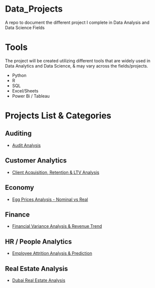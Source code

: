 # Data_Projects
A repo to document the different project I complete in Data Analysis and Data Science Fields

# Tools
The project will be created utilizing different tools that are widely used in Data Analytics and Data Science, & may vary across the fields/projects.

* Python
* R
* SQL
* Excel/Sheets
* Power Bi / Tableau
 

# Projects List & Categories

## Auditing
* [Audit Analysis](https://github.com/AdnanRahmanpoor/Data_Projects/tree/main/audit_analysis)

## Customer Analytics
* [Client Acquisition, Retention & LTV Analysis](https://github.com/AdnanRahmanpoor/Data_Projects/tree/main/Client_Acquisition_Retention_%26_LTV_Analysis)

## Economy
* [Egg Prices Analysis - Nominal vs Real](https://github.com/AdnanRahmanpoor/Data_Projects/tree/main/egg_price_analysis_usa_2015_2025)

## Finance
* [Financial Variance Analysis & Revenue Trend](https://github.com/AdnanRahmanpoor/Data_Projects/tree/main/financial_variance_analysis_revenue_trend)

## HR / People Analytics
* [Employee Attrition Analysis & Prediction](https://github.com/AdnanRahmanpoor/Data_Projects/tree/main/Employee_Attrition_Analysis_%26_Prediction)

## Real Estate Analysis
* [Dubai Real Estate Analysis](https://github.com/AdnanRahmanpoor/Data_Projects/tree/main/dubai_real_estate_market_performance)